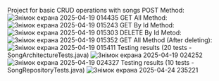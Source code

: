 Project for basic CRUD operations with songs
POST Method:
![Знімок екрана 2025-04-19 014435](https://github.com/user-attachments/assets/fc559e7e-f499-4330-a414-37ce240f7c49)
GET All Method:
![Знімок екрана 2025-04-19 015243](https://github.com/user-attachments/assets/d789752d-cf7b-42b1-9d0d-b89c69d8cb8e)
GET By Id Method:
![Знімок екрана 2025-04-19 015303](https://github.com/user-attachments/assets/19779d79-95f6-48b8-a444-1cac185eabbe)
DELETE By Id Metod:
![Знімок екрана 2025-04-19 015352](https://github.com/user-attachments/assets/798d30d8-4e50-4655-821d-6b1e404699a2)
GET All Method (After deleting):
![Знімок екрана 2025-04-19 015411](https://github.com/user-attachments/assets/89d77dc1-d20e-43cf-9460-0914118e7503)
Testing results (20 tests - SongArchitectureTests.java)
![Знімок екрана 2025-04-19 024252](https://github.com/user-attachments/assets/9aa6d2bf-db5b-4948-86f3-1f36d1bb737f)
![Знімок екрана 2025-04-19 024327](https://github.com/user-attachments/assets/3d289a6f-bcaf-42e2-9c6e-9eb3fe1aa33a)
Testing results (10 tests - SongRepositoryTests.java)
![Знімок екрана 2025-04-24 235221](https://github.com/user-attachments/assets/98e94f1e-b795-4b79-bb8e-61d8efc51e2f)

